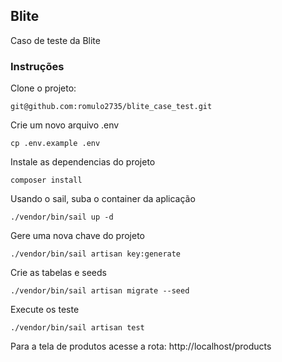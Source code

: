## Blite
Caso de teste da Blite

### Instruções

Clone o projeto: 

```
git@github.com:romulo2735/blite_case_test.git
```

Crie um novo arquivo .env

```
cp .env.example .env
```

Instale as dependencias do projeto

```
composer install
```

Usando o sail, suba o container da aplicação

```
./vendor/bin/sail up -d
```

Gere uma nova chave do projeto
```
./vendor/bin/sail artisan key:generate   
```

Crie as tabelas e seeds
````
./vendor/bin/sail artisan migrate --seed
````

Execute os teste
```
./vendor/bin/sail artisan test
```


Para a tela de produtos acesse a rota:
http://localhost/products

